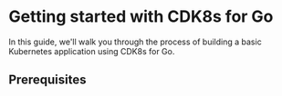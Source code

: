 # Getting started with CDK8s for Go
In this guide, we'll walk you through the process of building a basic Kubernetes application using CDK8s for Go.

## Prerequisites
